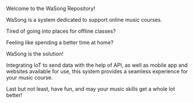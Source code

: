 Welcome to the WaSong Repository!

WaSong is a system dedicated to support online music courses.

Tired of going into places for offline classes?

Feeling like spending a better time at home?

WaSong is the solution!

Integrating IoT to send data with the help of API, as well as mobile app and websites available for use, this system provides a seamless experience for your music course.

Last but not least, have fun, and may your music skills get a whole lot better!
